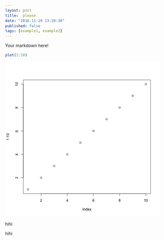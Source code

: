```yaml
---
layout: post
title:  please
date: "2016-11-29 13:30:30"
published: false
tags: [example1, example2]
---
```


Your markdown here!


```r
plot(1:10)
```

![plot of chunk unnamed-chunk-1](/figure/source/please/2016-11-21-please/unnamed-chunk-1-1.png)

hihi

hihi



